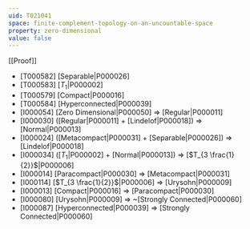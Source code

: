 ```yaml
---
uid: T021041
space: finite-complement-topology-on-an-uncountable-space
property: zero-dimensional
value: false
---
```

[[Proof]]

* [T000582] [Separable|P000026]
* [T000583] [$T_1$|P000002]
* [T000579] [Compact|P000016]
* [T000584] [Hyperconnected|P000039]
* [I000054] [Zero Dimensional|P000050] => [Regular|P000011]
* [I000030] ([Regular|P000011] + [Lindelof|P000018]) => [Normal|P000013]
* [I000024] ([Metacompact|P000031] + [Separable|P000026]) => [Lindelof|P000018]
* [I000034] ([$T_1$|P000002] + [Normal|P000013]) => [$T_{3 \frac{1}{2}}$|P000006]
* [I000014] [Paracompact|P000030] => [Metacompact|P000031]
* [I000114] [$T_{3 \frac{1}{2}}$|P000006] => [Urysohn|P000009]
* [I000013] [Compact|P000016] => [Paracompact|P000030]
* [I000080] [Urysohn|P000009] => ~[Strongly Connected|P000060]
* [I000087] [Hyperconnected|P000039] => [Strongly Connected|P000060]

